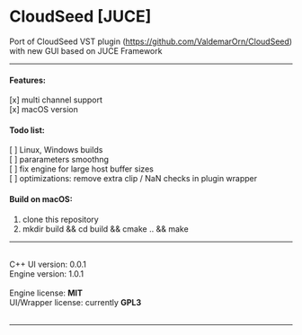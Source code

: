 # CloudSeed [JUCE]

Port of CloudSeed VST plugin (https://github.com/ValdemarOrn/CloudSeed) with new GUI based on JUCE Framework

---
#### Features:<br>
[x] multi channel support<br>
[x] macOS version<br>

#### Todo list:<br>
[ ] Linux, Windows builds<br>
[ ] pararameters smoothng<br>
[ ] fix engine for large host buffer sizes<br>
[ ] optimizations: remove extra clip / NaN checks in plugin wrapper<br>

#### Build on macOS:<br>
1. clone this repository<br>
2. mkdir build && cd build && cmake .. && make

---
<br>
C++ UI version: 0.0.1<br>
Engine version: 1.0.1<br>
<br>
Engine license: <b>MIT</b> <br>
UI/Wrapper license: currently <b>GPL3</b> <br>
<br>

---


